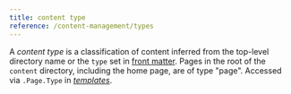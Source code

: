 ```yaml
---
title: content type
reference: /content-management/types
---
```


A _content type_ is a classification of content inferred from the top-level directory name or the `type` set in [front matter](g). Pages in the root of the `content` directory, including the home page, are of type "page". Accessed via `.Page.Type` in [_templates_](g).
